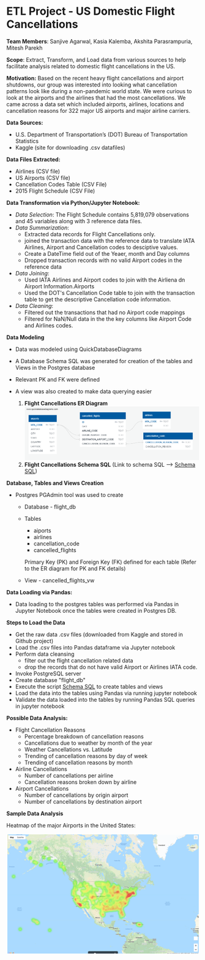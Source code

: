 # ETL Project - US Domestic Flight Cancellations

**Team Members**: Sanjive Agarwal, Kasia Kalemba, Akshita Parasrampuria, Mitesh Parekh

**Scope**: Extract, Transform, and Load data from various sources to help facilitate analysis related to domestic flight cancellations in the US.

**Motivation:**
Based on the recent heavy flight cancellations and airport shutdowns, our group was interested into looking what cancellation patterns look like during a non-pandemic world state. We were curious to look at the airports and the airlines that had the most cancellations. We came across a data set which included airports, airlines, locations and cancellation reasons for 322 major US airports and major airline carriers.

**Data Sources:**
*	U.S. Department of Transportation’s (DOT) Bureau of Transportation Statistics
*	Kaggle (site for downloading .csv datafiles)

**Data Files Extracted:**
*	Airlines (CSV file)
*	US Airports (CSV file)
*	Cancellation Codes Table (CSV File)
*	2015 Flight Schedule (CSV File)

**Data Transformation via Python/Jupyter Notebook:**
*	*Data Selection*: The Flight Schedule contains 5,819,079 observations and 45 variables along with 3 reference data files.
*	*Data Summarization*:
    *   Extracted data records for Flight Cancellations only.
    *   joined the transaction data with the reference data to translate IATA Airlines, Airport and Cancellation codes to desciptive values.
    *   Create a DateTime field out of the Yeaer, month and Day columns
    *   Dropped transaction records with no valid Airport codes in the reference data
*	*Data Joining*:
    -	Used IATA Airlines and Airport codes to join with the Airliena dn Airport Information.Airports
    -	Used the DOT's Cancellation Code table to join with the transaction table to get the descriptive Cancellation code information.
*	*Data Cleaning*:
    *   Filtered out the transactions that had no Airport code mappings
    *   Filtered for NaN/Null data in the the key columns like Airport Code and Airlines codes.

**Data Modeling**
*   Data was modeled using QuickDatabaseDiagrams
*   A Database Schema SQL was generated for creation of the tables and Views in the Postgres database
*   Relevant PK and FK were defined
*   A view was also created to make data querying easier

    1. **Flight Cancellations ER Diagram**
![ER Diagram](/doc/cancelled_flights-erd.png)
    2. **Flight Cancellations Schema SQL**
(Link to schema SQL --> [Schema SQL](/doc/cancelled_flights-schema.sql))

**Database, Tables and Views Creation**
*   Postgres PGAdmin tool was used to create
    *   Database - flight_db
    *   Tables
        -   aiports
        -   airlines
        -   cancellation_code
        -   cancelled_flights

        Primary Key (PK) and Foreign Key (FK) defined for each table (Refer to the ER diagram for PK and FK details)
    *   View  - cancelled_flights_vw

**Data Loading via Pandas:**
*	Data loading to the postgres tables was performed via Pandas in Jupyter Notebook once the tables were created in Postgres DB.

**Steps to Load the Data**
* Get the raw data .csv files (downloaded from Kaggle and stored in Github project)
* Load the .csv files into Pandas dataframe via Jupyter notebook
* Perform data cleansing
    * filter out the flight cancellation related data
    * drop the records that do not have valid Airport or Airlines IATA code.
* Invoke PostgreSQL server
* Create database "flight_db"
* Execute the script [Schema SQL](/doc/cancelled_flights-schema.sql) to create tables and views
* Load the data into the tables using Pandas via running jupyter notebook
* Validate the data loaded into the tables by running Pandas SQL queries in jupyter notebook

**Possible Data Analysis:**
*	Flight Cancellation Reasons
    -	Percentage breakdown of cancellation reasons
    -	Cancellations due to weather by month of the year
    -	Weather Cancellations vs. Latitude
    -	Trending of cancellation reasons by day of week
    -	Trending of cancellation reasons by month
*	Airline Cancellations
    -	Number of cancellations per airline
    -	Cancellation reasons broken down by airline
*	Airport Cancellations
    -	Number of cancellations by origin airport
    -	Number of cancellations by destination airport

**Sample Data Analysis**

Heatmap of the major Airports in the United States:

![heatmap](doc/heatmap.png)


